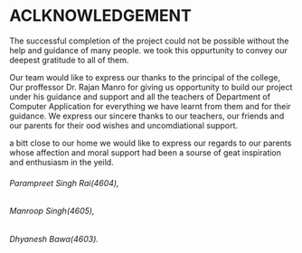 # ACLKNOWLEDGEMENT

The successful completion of the project could not be possible without the help and guidance of many people. we took this oppurtunity to convey our deepest gratitude to all of them.

Our team would like to express our thanks to the principal of the college, Our proffessor Dr. Rajan Manro for giving us opportunity to build our project under his guidance and support and all the teachers of Department of Computer Application for everything we have learnt from them and for their guidance. We express our sincere thanks to our teachers, our friends and our parents for their ood wishes and uncomdiational support.

a bitt  close to  our home we would like to express our regards to our parents whose affection and moral support had been a sourse of geat inspiration and enthusiasm in the yeild.

###### Parampreet Singh Rai(4604),

###### Manroop Singh(4605),

###### Dhyanesh Bawa(4603).
